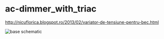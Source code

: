 # ac-dimmer_with_triac
http://nicuflorica.blogspot.ro/2013/02/variator-de-tensiune-pentru-bec.html

![base schematic](http://3.bp.blogspot.com/-0pidqZMNsLo/UWua5-m_AtI/AAAAAAAAJBA/9JD5xl4auN0/s1600/ac_dimmer1_schematic_arduino_potentiometer0.png)
